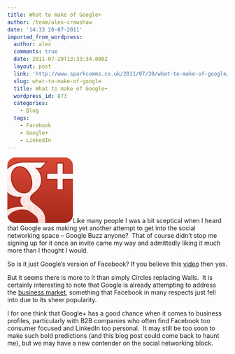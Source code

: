 ```yaml
---
title: What to make of Google+
author: /team/alex-crawshaw
date: '14:33 20-07-2011'
imported_from_wordpress:
  author: alex
  comments: true
  date: 2011-07-20T13:33:34.000Z
  layout: post
  link: 'http://www.sparkcomms.co.uk/2011/07/20/what-to-make-of-google/'
  slug: what-to-make-of-google
  title: What to make of Google+
  wordpress_id: 873
  categories:
    - Blog
  tags:
    - Facebook
    - Google+
    - LinkedIn
---
```


![google-Plus-icon](google-Plus-icon-150x150.png)Like many people I was a bit sceptical when I heard that Google was making yet another attempt to get into the social networking space – Google Buzz anyone?  That of course didn’t stop me signing up for it once an invite came my way and admittedly liking it much more than I thought I would.

So is it just Google’s version of Facebook? If you believe this [video](http://www.youtube.com/watch?v=tGTTfiar7C8) then yes.

But it seems there is more to it than simply Circles replacing Walls.  It is certainly interesting to note that Google is already attempting to address the [business market](http://www.itpro.co.uk/634954/google-extends-beta-to-business), something that Facebook in many respects just fell into due to its sheer popularity.

I for one think that Google+ has a good chance when it comes to business profiles, particularly with B2B companies who often find Facebook too consumer focused and LinkedIn too personal.  It may still be too soon to make such bold predictions (and this blog post could come back to haunt me), but we may have a new contender on the social networking block.
